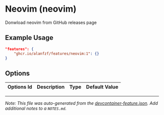 
# Neovim (neovim)

Donwload neovim from GitHub releases page

## Example Usage

```json
"features": {
    "ghcr.io/alanfzf/features/neovim:1": {}
}
```

## Options

| Options Id | Description | Type | Default Value |
|-----|-----|-----|-----|




---

_Note: This file was auto-generated from the [devcontainer-feature.json](https://github.com/alanfzf/features/blob/main/src/neovim/devcontainer-feature.json).  Add additional notes to a `NOTES.md`._
